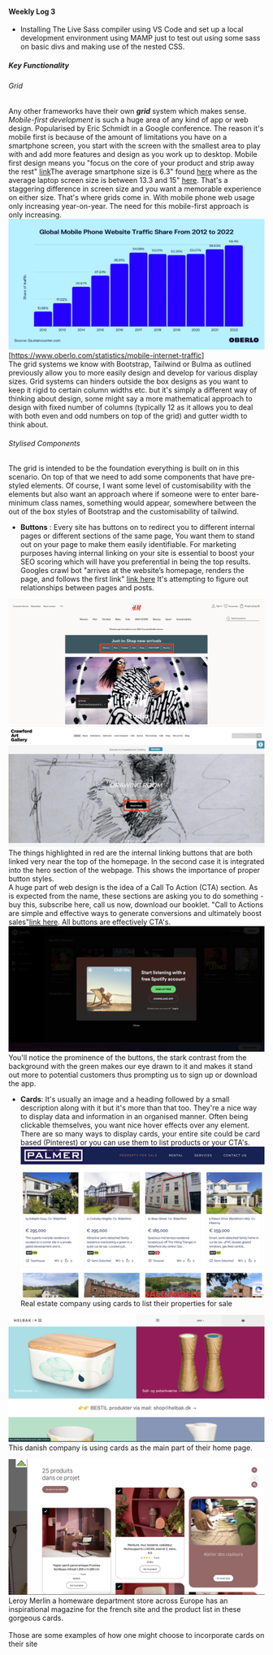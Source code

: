 #### Weekly Log 3

- Installing The Live Sass compiler using VS Code and set up a local development environment using MAMP just to test out using some sass on basic divs and making use of the nested CSS.


##### Key Functionality
###### Grid
Any other frameworks have their own ***grid*** system which makes sense. *Mobile-first development* is such a huge area of any kind of app or web design. Popularised by Eric Schmidt in a Google conference. The reason it's mobile first is because of the amount of limitations you have on a smartphone screen, you start with the screen with the smallest area to play with and add more features and design as you work up to desktop. Mobile first design means you "focus on the core of your product and strip away the rest" [link](https://xd.adobe.com/ideas/process/ui-design/what-is-mobile-first-design/)The average smartphone size is 6.3" found [here](https://omdia.tech.informa.com/OM022757/Display-Dynamics--January-2022-Average-smartphone-display-size-stays-at-63-inches-while-the-resolution-can-be-potentially-enhanced#:~:text=Since%202021%2C%20the%20average%20has,6.3%2Dinch%20level%20since%202Q21.) where as the average laptop screen size is between 13.3 and 15" [here](https://voltfixer.com/average-laptop-screen-size/#:~:text=The%20average%20laptop%20screen%20size%20in%20the%20market%20is%2013.3,increase%20up%20to%2017.3%20inches.). That's a staggering difference in screen size and you want a memorable experience on either size. That's where grids come in. With mobile phone web usage only increasing year-on-year.  The need for this mobile-first approach is only increasing.![Crawford Gallery homepage](images/phoneusage.png)
[https://www.oberlo.com/statistics/mobile-internet-traffic] 
<br>
The grid systems we know with Bootstrap, Tailwind or Bulma as outlined previously allow you to more easily design and develop for various display sizes. Grid systems can hinders outside the box designs as you want to keep it rigid to certain column widths etc. but it's simply a different way of thinking about design, some might say a more mathematical approach to design with fixed number of columns (typically 12 as it allows you to deal with both even and odd numbers on top of the grid) and gutter width to think about. 

###### Stylised Components
The grid is intended to be the foundation everything is built on in this scenario. On top of that we need to add some components that have pre-styled elements. Of course, I want some level of customisability with the elements but also want an approach where if someone were to enter bare-minimum class names, something would appear, somewhere between the out of the box styles of Bootstrap and the customisability of tailwind. 

- **Buttons** : Every site has buttons on to redirect you to different internal pages or different sections of the same page, You want them to stand out on your page to make them easily identifiable.  For marketing purposes having internal linking on your site is essential to boost your SEO scoring which will have you preferential in being the top results. Googles crawl bot "arrives at the website’s homepage, renders the page, and follows the first link" [link here](https://yoast.com/internal-linking-for-seo-why-and-how/) It's attempting to figure out relationships between pages and posts.

![HM homepage](images/hm.png) ![Crawford Gallery homepage](images/crawford.png)The things highlighted in red are the internal linking buttons that are both linked very near the top of the homepage. In the second case it is integrated into the hero section of the webpage. This shows the importance of proper button styles. <br>A huge part of web design is the idea of a Call To Action (CTA) section. As is expected from the name, these sections are asking you to do something - buy this, subscribe here,  call us now, download our booklet. "Call to Actions are simple and effective ways to generate conversions and ultimately boost sales"[link here](https://www.sba.gov/blog/what-call-action-why-do-you-need-one-your-website). All buttons are effectively CTA's. ![Spotify Sign up](images/spotify.png) You'll notice the prominence of the buttons, the stark contrast from the background with the green makes our eye drawn to it and makes it stand out more to potential customers thus prompting us to sign up or download the app.

- **Cards**: It's usually an image and a heading followed by a small description along with it but it's more than that too. They're a nice way to display data and information in an organised manner. Often being clickable themselves, you want nice hover effects over any element. There are so many ways to display cards, your entire site could be card based (Pinterest) or you can use them to list products or your CTA's. 
![palmer](images/palmer.png) Real estate company using cards to list their properties for sale

![helbak](images/helbak.png) This danish company is using cards as the main part of their home page. 

![merlin leroy](images/leroyinspo.png) Leroy Merlin a homeware department store across Europe has an inspirational magazine for the french site and the product list in these gorgeous cards. 
<br><br>
Those are some examples of how one might choose to incorporate cards on their site